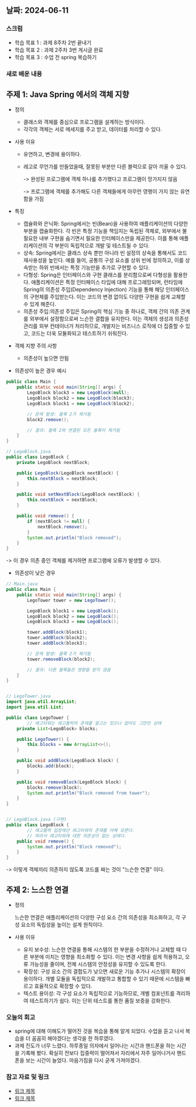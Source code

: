 ## 날짜: 2024-06-11

### 스크럼
- 학습 목표 1 : 과제 8주차 2번 끝내기
- 학습 목표 2 : 과제 2주차 3번 게시글 완료
- 학습 목표 3 : 수업 전 spring 복습하기

### 새로 배운 내용
## 주제 1: Java Spring 에서의 객체 지향
- 정의
    
    - 클래스와 객체를 중심으로 프로그램을 설계하는 방식이다.
    - 각각의 객체는 서로 메세지를 주고 받고, 데이터를 처리할 수 있다.
- 사용 이유
    
    - 유연하고, 변경에 용이하다.
    - 레고로 무언가를 만들었을때, 잘못된 부분만 다른 블럭으로 갈아 끼울 수 있다.
    
        -> 완성된 프로그램에 객체 하나를 추가했다고 프로그램이 망가지지 않음

        -> 프로그램에 객체를 추가해도 다른 객체들에게 아무런 영행이 가지 않는 유연함을 가짐
- 특징

    - 캡슐화와 은닉화: Spring에서는 빈(Bean)을 사용하여 애플리케이션의 다양한 부분을 캡슐화한다. 각 빈은 특정 기능을 책임지는 독립된 객체로, 외부에서 불필요한 내부 구현을 숨기면서 필요한 인터페이스만을 제공한다. 이를 통해 애플리케이션의 각 부분이 독립적으로 개발 및 테스트될 수 있다.
    - 상속: Spring에서는 클래스 상속 뿐만 아니라 빈 설정의 상속을 통해서도 코드 재사용성을 높인다. 예를 들어, 공통의 구성 요소를 상위 빈에 정의하고, 이를 상속받는 하위 빈에서는 특정 기능만을 추가로 구현할 수 있다.
    - 다형성: Spring은 인터페이스와 구현 클래스를 분리함으로써 다형성을 활용한다. 애플리케이션은 특정 인터페이스 타입에 대해 프로그래밍되며, 런타임에 Spring의 의존성 주입(Dependency Injection) 기능을 통해 해당 인터페이스의 구현체를 주입받는다. 이는 코드의 변경 없이도 다양한 구현을 쉽게 교체할 수 있게 해준다.
    - 의존성 주입:의존성 주입은 Spring의 핵심 기능 중 하나로, 객체 간의 의존 관계를 외부에서 설정함으로써 느슨한 결합을 유지한다. 이는 객체의 생성과 의존성 관리를 외부 컨테이너가 처리하므로, 개발자는 비즈니스 로직에 더 집중할 수 있고, 코드는 더욱 모듈화되고 테스트하기 쉬워진다.

- 객체 지향 주의 사항

    - 의존성이 높으면 안됨
- 의존성이 높은 경우 예시
```java
public class Main {
    public static void main(String[] args) {
        LegoBlock block3 = new LegoBlock(null);
        LegoBlock block2 = new LegoBlock(block3);
        LegoBlock block1 = new LegoBlock(block2);

        // 문제 발생: 블록 2가 제거됨
        block2.remove();

        // 결과: 블록 2와 연결된 모든 블록이 제거됨
    }
}

// LegoBlock.java
public class LegoBlock {
    private LegoBlock nextBlock;

    public LegoBlock(LegoBlock nextBlock) {
        this.nextBlock = nextBlock;
    }

    public void setNextBlock(LegoBlock nextBlock) {
        this.nextBlock = nextBlock;
    }

    public void remove() {
        if (nextBlock != null) {
            nextBlock.remove();
        }
        System.out.println("Block removed");
    }
}
```
-> 이 경우 의존 중인 객체를 제거하면 프로그램에 오류가 발생할 수 있다.

- 의존성이 낮은 경우
```java
// Main.java
public class Main {
    public static void main(String[] args) {
        LegoTower tower = new LegoTower();

        LegoBlock block1 = new LegoBlock();
        LegoBlock block2 = new LegoBlock();
        LegoBlock block3 = new LegoBlock();

        tower.addBlock(block1);
        tower.addBlock(block2);
        tower.addBlock(block3);

        // 문제 발생: 블록 2가 제거됨
        tower.removeBlock(block2);

        // 결과: 다른 블록들은 영향을 받지 않음
    }
}


// LegoTower.java
import java.util.ArrayList;
import java.util.List;

public class LegoTower {
		// 레고타워는 레고블럭의 존재를 알고는 있으나 없어도 그만인 상태
    private List<LegoBlock> blocks;

    public LegoTower() {
        this.blocks = new ArrayList<>();
    }

    public void addBlock(LegoBlock block) {
        blocks.add(block);
    }

    public void removeBlock(LegoBlock block) {
        blocks.remove(block);
        System.out.println("Block removed from tower");
    }
}


// LegoBlock.java (구현)
public class LegoBlock {
		// 레고블럭 입장에선 레고타워의 존재를 아예 모른다.
		// 따라서 레고타워에 대한 의존성이 없는 상태다. 
    public void remove() {
        System.out.println("Block removed");
    }
}
```
-> 이렇게 객체끼리 의존하지 않도록 코드를 짜는 것이 "느슨한 연결" 이다.


## 주제 2: 느스한 연결
- 정의

    느슨한 연결은 애플리케이션의 다양한 구성 요소 간의 의존성을 최소화하고, 각 구성 요소의 독립성을 높이는 설계 원칙이다.
- 사용 이유
    
    - 유지 보수성: 느슨한 연결을 통해 시스템의 한 부분을 수정하거나 교체할 때 다른 부분에 미치는 영향을 최소화할 수 있다. 이는 변경 사항을 쉽게 적용하고, 오류 가능성을 줄이며, 전체 시스템의 안정성을 유지할 수 있도록 한다.
    - 확장성: 구성 요소 간의 결합도가 낮으면 새로운 기능 추가나 시스템의 확장이 용이하다. 개별 모듈을 독립적으로 개발하고 통합할 수 있기 때문에 시스템을 빠르고 효율적으로 확장할 수 있다.
    - 텍스트 용이성: 각 구성 요소가 독립적으로 기능하므로, 개별 컴포넌트를 격리하여 테스트하기가 쉽다. 이는 단위 테스트를 통한 품질 보증을 강화한다.


### 오늘의 회고
- spring에 대해 이해도가 떨어진 것을 복습을 통해 알게 되었다. 수업을 듣고 나서 복습을 더 꼼꼼히 해야겠다는 생각을 한 하루였다.
- 과제 진도가 너무 느렸다. 하루종일 의자에서 일어나는 시간과 핸드폰을 하는 시간을 기록해 봤다. 확실히 전보다 집중력이 떨어져서 자리에서 자주 일어나거사 핸드폰을 보는 시간이 늘었다. 마음가짐을 다시 굳게 가져야겠다.

### 참고 자료 및 링크
- [링크 제목](URL)
- [링크 제목](URL)